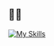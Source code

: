 ## 🦍💖
[![My Skills](https://skillicons.dev/icons?i=laravel,php,js,python,jquery,nextjs,nodejs,react,docker,mysql,ai,notion,git,github,html,sass,linux,windows)](https://skillicons.dev)
